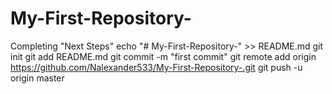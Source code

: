 # My-First-Repository-
Completing "Next Steps"
echo "# My-First-Repository-" >> README.md
git init
git add README.md
git commit -m "first commit"
git remote add origin https://github.com/Nalexander533/My-First-Repository-.git
git push -u origin master
